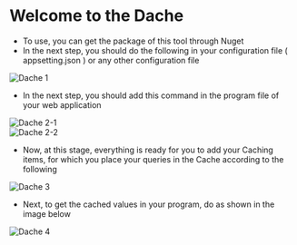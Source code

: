 # Welcome to the Dache

* To use, you can get the package of this tool through Nuget
* In the next step, you should do the following in your configuration file ( appsetting.json ) or any other configuration file

![Dache   1](https://user-images.githubusercontent.com/41924493/234861461-2fe65ef1-8750-4d62-a497-8ab6bf4e731c.PNG)

* In the next step, you should add this command in the program file of your web application

![Dache   2-1](https://user-images.githubusercontent.com/41924493/234862253-7482347b-8323-4876-a8b7-bae92f11fe6f.PNG)
<br>
![Dache   2-2](https://user-images.githubusercontent.com/41924493/234862263-c7f1ba63-8bf0-4b7a-9e9d-e2d2d862a0ed.PNG)

* Now, at this stage, everything is ready for you to add your Caching items, for which you place your queries in the Cache according to the following

![Dache   3](https://user-images.githubusercontent.com/41924493/234863138-62df33fd-6c19-4c92-89cd-254b102b320f.PNG)

* Next, to get the cached values ​​in your program, do as shown in the image below

![Dache   4](https://user-images.githubusercontent.com/41924493/234864321-badc8a5e-002d-427f-bdb9-4d628a578c7f.PNG)
